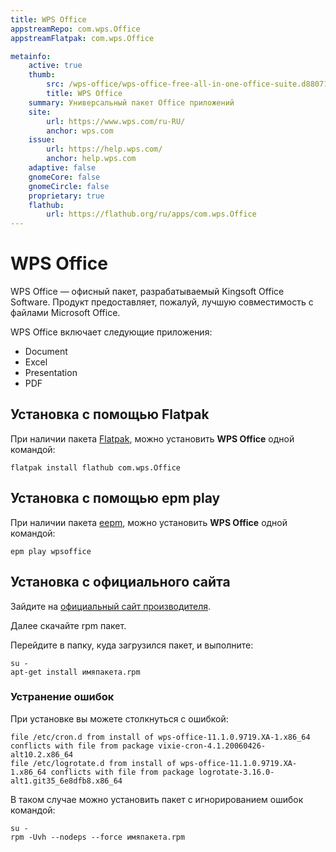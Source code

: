 ```yaml
---
title: WPS Office
appstreamRepo: com.wps.Office
appstreamFlatpak: com.wps.Office

metainfo:
    active: true
    thumb:
        src: /wps-office/wps-office-free-all-in-one-office-suite.d880717.png
        title: WPS Office
    summary: Универсальный пакет Office приложений
    site:
        url: https://www.wps.com/ru-RU/
        anchor: wps.com
    issue: 
        url: https://help.wps.com/
        anchor: help.wps.com
    adaptive: false
    gnomeCore: false
    gnomeCircle: false
    proprietary: true
    flathub:
        url: https://flathub.org/ru/apps/com.wps.Office
---
```


# WPS Office

WPS Office — офисный пакет, разрабатываемый Kingsoft Office Software. Продукт предоставляет, пожалуй, лучшую совместимость с файлами Microsoft Office.

WPS Office включает следующие приложения:
- Document
- Excel
- Presentation
- PDF

## Установка с помощью Flatpak <Badge type="danger" text="Неофициальная сборка" /> <Badge type="warning" text="Устаревшая версия" />

При наличии пакета [Flatpak](/flatpak), можно установить **WPS Office** одной командой:

```shell
flatpak install flathub com.wps.Office
```

<!--@include: ./parts/install/software-flatpak.md-->

## Установка с помощью epm play <Badge type="danger" text="Неофициальная сборка" />

При наличии пакета [eepm](/epm), можно установить **WPS Office** одной командой:

```shell
epm play wpsoffice
```

## Установка с официального сайта
Зайдите на [официальный сайт производителя](https://www.wps.com/).

Далее скачайте rpm пакет.

Перейдите в папку, куда загрузился пакет, и выполните:

```shell
su -
apt-get install имяпакета.rpm
```

### Устранение ошибок

При установке вы можете столкнуться с ошибкой:

```
file /etc/cron.d from install of wps-office-11.1.0.9719.XA-1.x86_64 conflicts with file from package vixie-cron-4.1.20060426-alt10.2.x86_64
file /etc/logrotate.d from install of wps-office-11.1.0.9719.XA-1.x86_64 conflicts with file from package logrotate-3.16.0-alt1.git35_6e8dfb8.x86_64
```

В таком случае можно установить пакет с игнорированием ошибок командой:

```shell
su -
rpm -Uvh --nodeps --force имяпакета.rpm
```